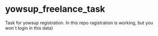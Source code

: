 # yowsup_freelance_task
Task for yowsup registration. In this repo ragistration is working, but you won`t login in this data)
